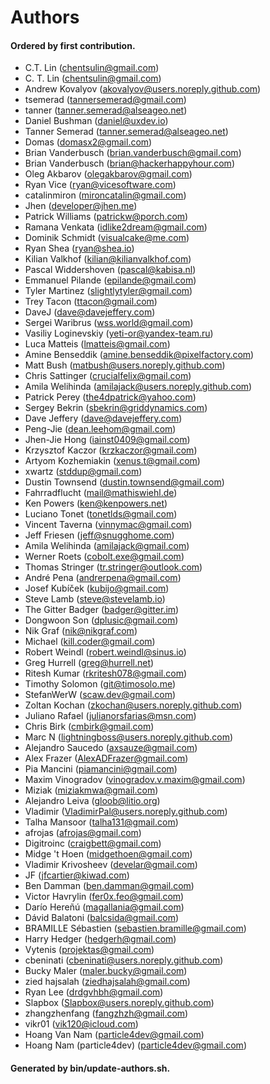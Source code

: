 # Authors

#### Ordered by first contribution.

- C.T. Lin (chentsulin@gmail.com)
- C. T. Lin (chentsulin@gmail.com)
- Andrew Kovalyov (akovalyov@users.noreply.github.com)
- tsemerad (tannersemerad@gmail.com)
- tanner (tanner.semerad@alseageo.net)
- Daniel Bushman (daniel@uxdev.io)
- Tanner Semerad (tanner.semerad@alseageo.net)
- Domas (domasx2@gmail.com)
- Brian Vanderbusch (brian.vanderbusch@gmail.com)
- Brian Vanderbusch (brian@hackerhappyhour.com)
- Oleg Akbarov (olegakbarov@gmail.com)
- Ryan Vice (ryan@vicesoftware.com)
- catalinmiron (mironcatalin@gmail.com)
- Jhen (developer@jhen.me)
- Patrick Williams (patrickw@porch.com)
- Ramana Venkata (idlike2dream@gmail.com)
- Dominik Schmidt (visualcake@me.com)
- Ryan Shea (ryan@shea.io)
- Kilian Valkhof (kilian@kilianvalkhof.com)
- Pascal Widdershoven (pascal@kabisa.nl)
- Emmanuel Pilande (epilande@gmail.com)
- Tyler Martinez (slightlytyler@gmail.com)
- Trey Tacon (ttacon@gmail.com)
- DaveJ (dave@davejeffery.com)
- Sergei Waribrus (wss.world@gmail.com)
- Vasiliy Loginevskiy (yeti-or@yandex-team.ru)
- Luca Matteis (lmatteis@gmail.com)
- Amine Benseddik (amine.benseddik@pixelfactory.com)
- Matt Bush (matbush@users.noreply.github.com)
- Chris Sattinger (crucialfelix@gmail.com)
- Amila Welihinda (amilajack@users.noreply.github.com)
- Patrick Perey (the4dpatrick@yahoo.com)
- Sergey Bekrin (sbekrin@griddynamics.com)
- Dave Jeffery (dave@davejeffery.com)
- Peng-Jie (dean.leehom@gmail.com)
- Jhen-Jie Hong (iainst0409@gmail.com)
- Krzysztof Kaczor (krzkaczor@gmail.com)
- Artyom Kozhemiakin (xenus.t@gmail.com)
- xwartz (stddup@gmail.com)
- Dustin Townsend (dustin.townsend@gmail.com)
- Fahrradflucht (mail@mathiswiehl.de)
- Ken Powers (ken@kenpowers.net)
- Luciano Tonet (tonetlds@gmail.com)
- Vincent Taverna (vinnymac@gmail.com)
- Jeff Friesen (jeff@snugghome.com)
- Amila Welihinda (amilajack@gmail.com)
- Werner Roets (cobolt.exe@gmail.com)
- Thomas Stringer (tr.stringer@outlook.com)
- André Pena (andrerpena@gmail.com)
- Josef Kubíček (kubijo@gmail.com)
- Steve Lamb (steve@stevelamb.io)
- The Gitter Badger (badger@gitter.im)
- Dongwoon Son (dplusic@gmail.com)
- Nik Graf (nik@nikgraf.com)
- Michael (kill.coder@gmail.com)
- Robert Weindl (robert.weindl@sinus.io)
- Greg Hurrell (greg@hurrell.net)
- Ritesh Kumar (rkritesh078@gmail.com)
- Timothy Solomon (git@timosolo.me)
- StefanWerW (scaw.dev@gmail.com)
- Zoltan Kochan (zkochan@users.noreply.github.com)
- Juliano Rafael (julianorsfarias@msn.com)
- Chris Birk (cmbirk@gmail.com)
- Marc N (lightningboss@users.noreply.github.com)
- Alejandro Saucedo (axsauze@gmail.com)
- Alex Frazer (AlexADFrazer@gmail.com)
- Pia Mancini (piamancini@gmail.com)
- Maxim Vinogradov (vinogradov.v.maxim@gmail.com)
- Miziak (miziakmwa@gmail.com)
- Alejandro Leiva (gloob@litio.org)
- Vladimir (VladimirPal@users.noreply.github.com)
- Talha Mansoor (talha131@gmail.com)
- afrojas (afrojas@gmail.com)
- Digitroinc (craigbett@gmail.com)
- Midge 't Hoen (midgethoen@gmail.com)
- Vladimir Krivosheev (develar@gmail.com)
- JF (jfcartier@kiwad.com)
- Ben Damman (ben.damman@gmail.com)
- Victor Havrylin (fer0x.feo@gmail.com)
- Darío Hereñú (magallania@gmail.com)
- Dávid Balatoni (balcsida@gmail.com)
- BRAMILLE Sébastien (sebastien.bramille@gmail.com)
- Harry Hedger (hedgerh@gmail.com)
- Vytenis (projektas@gmail.com)
- cbeninati (cbeninati@users.noreply.github.com)
- Bucky Maler (maler.bucky@gmail.com)
- zied hajsalah (ziedhajsalah@gmail.com)
- Ryan Lee (drdgvhbh@gmail.com)
- Slapbox (Slapbox@users.noreply.github.com)
- zhangzhenfang (fangzhzh@gmail.com)
- vikr01 (vik120@icloud.com)
- Hoang Van Nam (particle4dev@gmail.com)
- Hoang Nam (particle4dev) (particle4dev@gmail.com)

#### Generated by bin/update-authors.sh.
